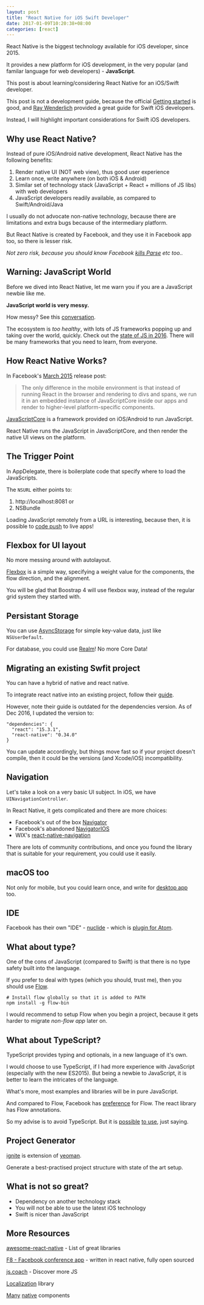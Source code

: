 ```yaml
---
layout: post
title: "React Native for iOS Swift Developer"
date: 2017-01-09T10:20:38+08:00
categories: [react]
---
```


React Native is the biggest technology available for iOS developer, since 2015.

It provides a new platform for iOS development, in the very popular (and familar language for web developers) - **JavaScript**.

This post is about learning/considering React Native for an iOS/Swift developer.

This post is not a development guide, because the official [Getting started](https://facebook.github.io/react-native/releases/next/docs/getting-started.html) is good, and [Ray Wenderlich](https://www.raywenderlich.com/136047/react-native-existing-app) provided a great guide for Swift iOS developers.

Instead, I will highlight important considerations for Swift iOS developers.


## Why use React Native?

Instead of pure iOS/Android native development, React Native has the following benefits:

1. Render native UI (NOT web view), thus good user experience
2. Learn once, write anywhere (on both iOS & Android)
3. Similar set of technology stack (JavaScript + React + millions of JS libs) with web developers 
4. JavaScript developers readily available, as compared to Swift/Android/Java

I usually do not advocate non-native technology, because there are limitations and extra bugs because of the intermediary platform.

But React Native is created by Facebook, and they use it in Facebook app too, so there is lesser risk. 

_Not zero risk, because you should know Facebook [kills Parse](http://blog.parse.com/announcements/moving-on/) etc too.._


## Warning: JavaScript World

Before we dived into React Native, let me warn you if you are a JavaScript newbie like me.

**JavaScript world is very messy.**

How messy? See this [conversation](https://hackernoon.com/how-it-feels-to-learn-javascript-in-2016-d3a717dd577f).

The ecosystem is _too healthy_, with lots of JS frameworks popping up and taking over the world, quickly. Check out the [state of JS in 2016](http://stateofjs.com/). There will be many frameworks that you need to learn, from everyone.


## How React Native Works?

In Facebook's [March 2015](https://code.facebook.com/posts/1014532261909640/react-native-bringing-modern-web-techniques-to-mobile/) release post:

> The only difference in the mobile environment is that instead of running React in the browser and rendering to divs and spans, we run it in an embedded instance of JavaScriptCore inside our apps and render to higher-level platform-specific components.

[JavaScriptCore](http://nshipster.com/javascriptcore/) is a framework provided on iOS/Android to run JavaScript.

React Native runs the JavaScript in JavaScriptCore, and then render the native UI views on the platform.


## The Trigger Point

In AppDelegate, there is boilerplate code that specify where to load the JavaScripts.

The `NSURL` either points to:

1. http://localhost:8081 or
2. NSBundle

Loading JavaScript remotely from a URL is interesting, because then, it is possible to [code push](https://microsoft.github.io/code-push/) to live apps!


## Flexbox for UI layout

No more messing around with autolayout.

[Flexbox](https://facebook.github.io/react-native/docs/flexbox.html) is a simple way, specifying a weight value for the components, the flow direction, and the alignment.

You will be glad that Boostrap 4 will use flexbox way, instead of the regular grid system they started with.


## Persistant Storage

You can use [AsyncStorage](https://facebook.github.io/react-native/docs/asyncstorage.html) for simple key-value data, just like `NSUserDefault`.

For database, you could use [Realm](https://realm.io/news/introducing-realm-react-native/)! No more Core Data!


## Migrating an existing Swfit project

You can have a hybrid of native and react native.

To integrate react native into an existing project, follow their [guide](https://facebook.github.io/react-native/docs/integration-with-existing-apps.html).

However, note their guide is outdated for the dependencies version. As of Dec 2016, I updated the version to:

```
"dependencies": {
  "react": "15.3.1",
  "react-native": "0.34.0"
}
```

You can update accordingly, but things move fast so if your project doesn't compile, then it could be the versions (and Xcode/iOS) incompatibility.


## Navigation

Let's take a look on a very basic UI subject. In iOS, we have `UINavigationController`.

In React Native, it gets complicated and there are more choices:

- Facebook's out of the box [Navigator](https://facebook.github.io/react-native/docs/navigator.html)
- Facebook's abandoned [NavigatorIOS](https://facebook.github.io/react-native/docs/navigatorios.html)
- WIX's [react-native-navigation](https://github.com/wix/react-native-navigation)

There are lots of community contributions, and once you found the library that is suitable for your requirement, you could use it easily.


## macOS too

Not only for mobile, but you could learn once, and write for [desktop app](https://github.com/ptmt/react-native-macos) too.


## IDE

Facebook has their own "IDE" - [nuclide](https://nuclide.io) - which is [plugin for Atom](https://atom.io/packages/nuclide).


## What about type?

One of the cons of JavaScript (compared to Swift) is that there is no type safety built into the language.

If you prefer to deal with types (which you should, trust me), then you should use [Flow](https://flowtype.org).

    # Install flow globally so that it is added to PATH
    npm install -g flow-bin

I would recommend to setup Flow when you begin a project, because it gets harder to migrate _non-flow app_ later on.


## What about TypeScript?

TypeScript provides typing and optionals, in a new language of it's own.

I would choose to use TypeScript, if I had more experience with JavaScript (especially with the new ES2015). But being a newbie to JavaScript, it is better to learn the intricates of the language.

What's more, most examples and libraries will be in pure JavaScript.

And compared to Flow, Facebook has [preference](https://github.com/facebook/react-native/issues/2502) for Flow. The react library has Flow annotations.

So my advise is to avoid TypeScript. But it is [possible](https://raygun.com/blog/2016/07/react-native-typescript/) [to use](https://medium.com/react-weekly/react-native-and-typescript-ad57b7413ead), just saying.


## Project Generator

[ignite](https://github.com/infinitered/ignite) is extension of [yeoman](http://yeoman.io). 

Generate a best-practised project structure with state of the art setup.


## What is not so great?

- Dependency on another technology stack
- You will not be able to use the latest iOS technology
- Swift is nicer than JavaScript


## More Resources

[awesome-react-native](https://github.com/jondot/awesome-react-native) - List of great libraries

[F8 - Facebook conference app](https://github.com/fbsamples/f8app) - written in react native, fully open sourced

[js.coach](https://js.coach/react-native) - Discover more JS

[Localization](https://github.com/stefalda/ReactNativeLocalization) library

[Many](https://github.com/react-native-community/react-native-elements) [native](https://github.com/GeekyAnts/NativeBase) components